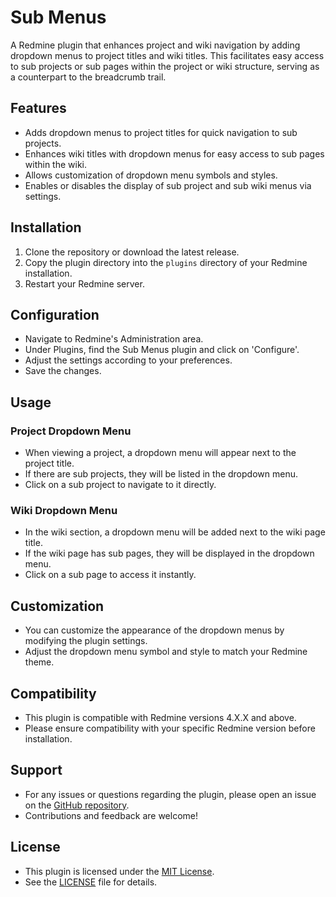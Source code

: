 # Sub Menus

A Redmine plugin that enhances project and wiki navigation by adding dropdown menus to project titles and wiki titles. This facilitates easy access to sub projects or sub pages within the project or wiki structure, serving as a counterpart to the breadcrumb trail.

## Features

- Adds dropdown menus to project titles for quick navigation to sub projects.
- Enhances wiki titles with dropdown menus for easy access to sub pages within the wiki.
- Allows customization of dropdown menu symbols and styles.
- Enables or disables the display of sub project and sub wiki menus via settings.

## Installation

1. Clone the repository or download the latest release.
2. Copy the plugin directory into the `plugins` directory of your Redmine installation.
3. Restart your Redmine server.

## Configuration

- Navigate to Redmine's Administration area.
- Under Plugins, find the Sub Menus plugin and click on 'Configure'.
- Adjust the settings according to your preferences.
- Save the changes.

## Usage

### Project Dropdown Menu

- When viewing a project, a dropdown menu will appear next to the project title.
- If there are sub projects, they will be listed in the dropdown menu.
- Click on a sub project to navigate to it directly.

### Wiki Dropdown Menu

- In the wiki section, a dropdown menu will be added next to the wiki page title.
- If the wiki page has sub pages, they will be displayed in the dropdown menu.
- Click on a sub page to access it instantly.

## Customization

- You can customize the appearance of the dropdown menus by modifying the plugin settings.
- Adjust the dropdown menu symbol and style to match your Redmine theme.

## Compatibility

- This plugin is compatible with Redmine versions 4.X.X and above.
- Please ensure compatibility with your specific Redmine version before installation.

## Support

- For any issues or questions regarding the plugin, please open an issue on the [GitHub repository](https://github.com/your_username/your_repo).
- Contributions and feedback are welcome!

## License

- This plugin is licensed under the [MIT License](https://opensource.org/licenses/MIT).
- See the [LICENSE](LICENSE) file for details.
